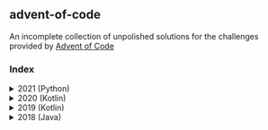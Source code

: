 ## advent-of-code
An incomplete collection of unpolished solutions for the  challenges provided by [Advent of Code](https://adventofcode.com/)

### Index
<details>
    <summary>2021 (Python)</summary>
    <ul>
        <li><a href="2021/src/solution/day_1.py">Day 1</a></li>
        <li><a href="2021/src/solution/day_2.py">Day 2</a></li>
        <li><a href="2021/src/solution/day_3.py">Day 3</a></li>
        <li><a href="2021/src/solution/day_4.py">Day 4</a></li>
        <li><a href="2021/src/solution/day_5.py">Day 5</a></li>
        <li><a href="2021/src/solution/day_6.py">Day 6</a></li>
        <li><a href="2021/src/solution/day_7.py">Day 7</a></li>
        <li><a href="2021/src/solution/day_8.py">Day 8</a></li>
        <li><a href="2021/src/solution/day_9.py">Day 9</a></li>
        <li><a href="2021/src/solution/day_10.py">Day 10</a></li>
        <li><a href="2021/src/solution/day_11.py">Day 11</a></li>
        <li><a href="2021/src/solution/day_12.py">Day 12</a></li>
        <li><a href="2021/src/solution/day_13.py">Day 13</a></li>
        <li><a href="2021/src/solution/day_14.py">Day 14</a></li>
        <li><a href="2021/src/solution/day_15.py">Day 15</a></li>
        <li><a href="2021/src/solution/day_16.py">Day 16</a></li>
        <li><a href="2021/src/solution/day_17.py">Day 17</a></li>
        <li><a href="2021/src/solution/day_18.py">Day 18</a></li>
    </ul>
</details>

<details>
    <summary>2020 (Kotlin)</summary>
    <ul>
        <li><a href="2020/src/main/kotlin/solution/Day1.kt">Day 1</a></li>
        <li><a href="2020/src/main/kotlin/solution/Day2.kt">Day 2</a></li>
        <li><a href="2020/src/main/kotlin/solution/Day3.kt">Day 3</a></li>
        <li><a href="2020/src/main/kotlin/solution/Day4.kt">Day 4</a></li>
        <li><a href="2020/src/main/kotlin/solution/Day5.kt">Day 5</a></li>
        <li><a href="2020/src/main/kotlin/solution/Day6.kt">Day 6</a></li>
        <li><a href="2020/src/main/kotlin/solution/Day7.kt">Day 7</a></li>
        <li><a href="2020/src/main/kotlin/solution/Day8.kt">Day 8</a></li>
        <li><a href="2020/src/main/kotlin/solution/Day9.kt">Day 9</a></li>
        <li><a href="2020/src/main/kotlin/solution/Day10.kt">Day 10</a></li>
        <li><a href="2020/src/main/kotlin/solution/Day11.kt">Day 11</a></li>
        <li><a href="2020/src/main/kotlin/solution/Day12.kt">Day 12</a></li>
        <li><a href="2020/src/main/kotlin/solution/Day13.kt">Day 13</a></li>
        <li><a href="2020/src/main/kotlin/solution/Day14.kt">Day 14</a></li>
        <li><a href="2020/src/main/kotlin/solution/Day15.kt">Day 15</a></li>
    </ul>
</details>

<details>
    <summary>2019 (Kotlin)</summary>
    <ul>
        <li><a href="2019/src/main/kotlin/solution/Day1.kt">Day 1</a></li>
        <li><a href="2019/src/main/kotlin/solution/Day2.kt">Day 2</a></li>
        <li><a href="2019/src/main/kotlin/solution/Day3.kt">Day 3</a></li>
        <li><a href="2019/src/main/kotlin/solution/Day4.kt">Day 4</a></li>
        <li><a href="2019/src/main/kotlin/solution/Day5.kt">Day 5</a></li>
        <li><a href="2019/src/main/kotlin/solution/Day6.kt">Day 6</a></li>
        <li><a href="2019/src/main/kotlin/solution/Day7.kt">Day 7</a></li>
        <li><a href="2019/src/main/kotlin/solution/Day8.kt">Day 8</a></li>
        <li><a href="2019/src/main/kotlin/solution/Day9.kt">Day 9</a></li>
        <li><a href="2019/src/main/kotlin/solution/Day10.kt">Day 10</a></li>
    </ul>
</details>

<details>
    <summary>2018 (Java)</summary>
    <ul>
        <li><a href="2018/src/main/java/solution/Day1.java">Day 1</a></li>
        <li><a href="2018/src/main/java/solution/Day2.java">Day 2</a></li>
        <li><a href="2018/src/main/java/solution/Day3.java">Day 3</a></li>
        <li><a href="2018/src/main/java/solution/Day4.java">Day 4</a></li>
        <li><a href="2018/src/main/java/solution/Day5.java">Day 5</a></li>
        <li><a href="2018/src/main/java/solution/Day6.java">Day 6</a></li>
        <li><a href="2018/src/main/java/solution/Day7.java">Day 7</a></li>
        <li><a href="2018/src/main/java/solution/Day8.java">Day 8</a></li>
        <li><a href="2018/src/main/java/solution/Day9.java">Day 9</a></li>
    </ul>
</details>
